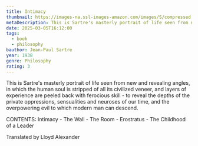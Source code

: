 ```yaml
---
title: Intimacy
thumbnail: https://images-na.ssl-images-amazon.com/images/S/compressed.photo.goodreads.com/books/1571749792i/948009.jpg
metaDescription: This is Sartre's masterly portrait of life seen from new and revealing angles, in which the human soul is stripped of all its civilized veneer, and layers of experience are peeled back with ferocious skill - to reveal the depths of the private oppressions, sensualities and neuroses of our time, and the overpowering evil to which modern man can descend.
date: 2025-03-05T16:12:00
tags:
  - book
  - philosophy
bauthor: Jean-Paul Sartre
year: 1938
genre: Philosophy
rating: 3
---
```

This is Sartre's masterly portrait of life seen from new and revealing angles, in which the human soul is stripped of all its civilized veneer, and layers of experience are peeled back with ferocious skill - to reveal the depths of the private oppressions, sensualities and neuroses of our time, and the overpowering evil to which modern man can descend.

CONTENTS:
Intimacy - The Wall - The Room - Erostratus - The Childhood of a Leader

Translated by Lloyd Alexander
